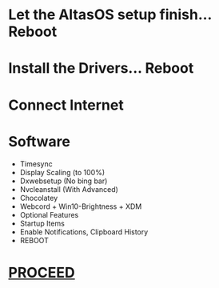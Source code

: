 # Let the AltasOS setup finish... Reboot

# Install the Drivers...  Reboot

# Connect Internet
# Software
- Timesync
- Display Scaling (to 100%)
- Dxwebsetup (No bing bar)
- Nvcleanstall (With Advanced)
- Chocolatey
- Webcord + Win10-Brightness + XDM
- Optional Features
- Startup Items
- Enable Notifications, Clipboard History
- REBOOT

# [PROCEED](https://github.com/hookstdev/OmniGuides/blob/omni/OS/Linux/Garuda-Linux.asus.md)

